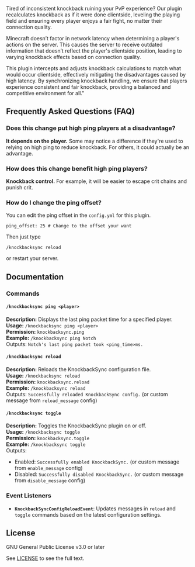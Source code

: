 Tired of inconsistent knockback ruining your PvP experience? Our plugin recalculates knockback as if it were done clientside, leveling the playing field and ensuring every player enjoys a fair fight, no matter their connection quality.

Minecraft doesn’t factor in network latency when determining a player's actions on the server. This causes the server to receive outdated information that doesn’t reflect the player's clientside position, leading to varying knockback effects based on connection quality. 

This plugin intercepts and adjusts knockback calculations to match what would occur clientside, effectively mitigating the disadvantages caused by high latency. By synchronizing knockback handling, we ensure that players experience consistent and fair knockback, providing a balanced and competitive environment for all."

## Frequently Asked Questions (FAQ)

### Does this change put high ping players at a disadvantage?
**It depends on the player.** Some may notice a difference if they're used to relying on high ping to reduce knockback. For others, it could actually be an advantage.

### How does this change benefit high ping players?
**Knockback control.** For example, it will be easier to escape crit chains and punish crit.

### How do I change the ping offset?
You can edit the ping offset in the `config.yml` for this plugin.
```yml:
ping_offset: 25 # Change to the offset your want
```
Then just type
```
/knockbacksync reload
```
or restart your server.

## Documentation
### Commands
#### **`/knockbacksync ping <player>`**
**Description:** Displays the last ping packet time for a specified player.  
**Usage:** `/knockbacksync ping <player>`  
**Permission:** `knockbacksync.ping`  
**Example:** `/knockbacksync ping Notch`  
Outputs: `Notch's last ping packet took <ping_time>ms.`

#### **`/knockbacksync reload`**
**Description:** Reloads the KnockbackSync configuration file.  
**Usage:** `/knockbacksync reload`  
**Permission:** `knockbacksync.reload`  
**Example:** `/knockbacksync reload`  
Outputs: `Successfully reloaded KnockbackSync config.` (or custom message from `reload_message` config)

#### **`/knockbacksync toggle`**
**Description:** Toggles the KnockbackSync plugin on or off.  
**Usage:** `/knockbacksync toggle`  
**Permission:** `knockbacksync.toggle`  
**Example:** `/knockbacksync toggle`  
Outputs:
- Enabled: `Successfully enabled KnockbackSync.` (or custom message from `enable_message` config)
- Disabled: `Successfully disabled KnockbackSync.` (or custom message from `disable_message` config)

### Event Listeners
- **`KnockbackSyncConfigReloadEvent`**: Updates messages in `reload` and `toggle` commands based on the latest configuration settings.

## License
GNU General Public License v3.0 or later

See [LICENSE](LICENSE) to see the full text.